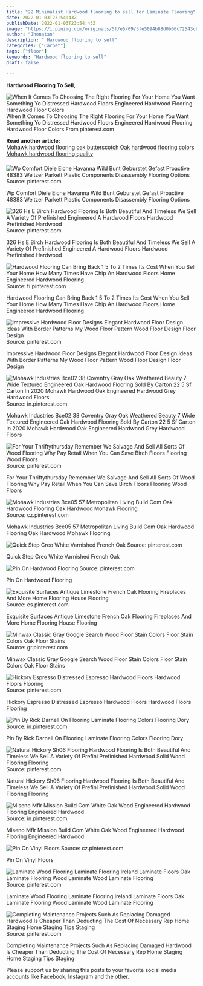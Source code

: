 ```yaml
---
title: "22 Minimalist Hardwood flooring to sell for Laminate Flooring"
date: 2022-01-03T23:54:43Z
publishDate: 2022-01-03T23:54:43Z
image: "https://i.pinimg.com/originals/5f/e5/09/5fe5094b88d0b66c72543cb4c96b97f7.jpg"
author: "Jhonatan"
description: " Hardwood flooring to sell"
categories: ["Carpet"]
tags: ["floor"]
keywords: "Hardwood flooring to sell"
draft: false

---
```

<!-- Head tag Code -->
**Hardwood Flooring To Sell**, 

![When It Comes To Choosing The Right Flooring For Your Home You Want Something Yo Distressed Hardwood Floors Engineered Hardwood Flooring Hardwood Floor Colors](https://i.pinimg.com/originals/27/5c/9a/275c9a83219aa46763d331afe8acdc43.png "When It Comes To Choosing The Right Flooring For Your Home You Want Something Yo Distressed Hardwood Floors Engineered Hardwood Flooring Hardwood Floor Colors")
When It Comes To Choosing The Right Flooring For Your Home You Want Something Yo Distressed Hardwood Floors Engineered Hardwood Flooring Hardwood Floor Colors From pinterest.com

**Read another article:**  
[Mohawk hardwood flooring oak butterscotch](/mohawk-hardwood-flooring-oak-butterscotch/)
[Oak hardwood flooring colors](/oak-hardwood-flooring-colors/)
[Mohawk hardwood flooring quality](/mohawk-hardwood-flooring-quality/)




### 

 


![Wp Comfort Diele Eiche Havanna Wild Bunt Geburstet Gefast Proactive 48383 Weitzer Parkett Plastic Components Disassembly Flooring Options](https://i.pinimg.com/originals/fa/ff/6b/faff6ba2d53b1defdf5adacfa8be35f7.jpg "Wp Comfort Diele Eiche Havanna Wild Bunt Geburstet Gefast Proactive 48383 Weitzer Parkett Plastic Components Disassembly Flooring Options")
Source: pinterest.com

Wp Comfort Diele Eiche Havanna Wild Bunt Geburstet Gefast Proactive 48383 Weitzer Parkett Plastic Components Disassembly Flooring Options  

![326 Hs E Birch Hardwood Flooring Is Both Beautiful And Timeless We Sell A Variety Of Prefinished Engineered A Hardwood Floors Hardwood Prefinished Hardwood](https://i.pinimg.com/564x/e5/0a/7f/e50a7f40e4ec4aba5e86ae0a3df10990.jpg "326 Hs E Birch Hardwood Flooring Is Both Beautiful And Timeless We Sell A Variety Of Prefinished Engineered A Hardwood Floors Hardwood Prefinished Hardwood")
Source: pinterest.com

326 Hs E Birch Hardwood Flooring Is Both Beautiful And Timeless We Sell A Variety Of Prefinished Engineered A Hardwood Floors Hardwood Prefinished Hardwood  

![Hardwood Flooring Can Bring Back 1 5 To 2 Times Its Cost When You Sell Your Home How Many Times Have Chip An Hardwood Floors Home Engineered Hardwood Flooring](https://i.pinimg.com/originals/f7/41/52/f7415210cab43a0b4a18f2fd227bd30f.jpg "Hardwood Flooring Can Bring Back 1 5 To 2 Times Its Cost When You Sell Your Home How Many Times Have Chip An Hardwood Floors Home Engineered Hardwood Flooring")
Source: fi.pinterest.com

Hardwood Flooring Can Bring Back 1 5 To 2 Times Its Cost When You Sell Your Home How Many Times Have Chip An Hardwood Floors Home Engineered Hardwood Flooring  

![Impressive Hardwood Floor Designs Elegant Hardwood Floor Design Ideas With Border Patterns My Wood Floor Pattern Wood Floor Design Floor Design](https://i.pinimg.com/originals/d7/ef/17/d7ef177bdb305f6a1778b736f0c72009.jpg "Impressive Hardwood Floor Designs Elegant Hardwood Floor Design Ideas With Border Patterns My Wood Floor Pattern Wood Floor Design Floor Design")
Source: pinterest.com

Impressive Hardwood Floor Designs Elegant Hardwood Floor Design Ideas With Border Patterns My Wood Floor Pattern Wood Floor Design Floor Design  

![Mohawk Industries Bce02 38 Coventry Gray Oak Weathered Beauty 7 Wide Textured Engineered Oak Hardwood Flooring Sold By Carton 22 5 Sf Carton In 2020 Mohawk Hardwood Oak Engineered Hardwood Grey Hardwood Floors](https://i.pinimg.com/originals/63/ed/c1/63edc127729084af2c71aec4281bd027.jpg "Mohawk Industries Bce02 38 Coventry Gray Oak Weathered Beauty 7 Wide Textured Engineered Oak Hardwood Flooring Sold By Carton 22 5 Sf Carton In 2020 Mohawk Hardwood Oak Engineered Hardwood Grey Hardwood Floors")
Source: in.pinterest.com

Mohawk Industries Bce02 38 Coventry Gray Oak Weathered Beauty 7 Wide Textured Engineered Oak Hardwood Flooring Sold By Carton 22 5 Sf Carton In 2020 Mohawk Hardwood Oak Engineered Hardwood Grey Hardwood Floors  

![For Your Thriftythursday Remember We Salvage And Sell All Sorts Of Wood Flooring Why Pay Retail When You Can Save Birch Floors Flooring Wood Floors](https://i.pinimg.com/564x/49/05/27/49052732e53af8de18b7fd07a83da2e1.jpg "For Your Thriftythursday Remember We Salvage And Sell All Sorts Of Wood Flooring Why Pay Retail When You Can Save Birch Floors Flooring Wood Floors")
Source: pinterest.com

For Your Thriftythursday Remember We Salvage And Sell All Sorts Of Wood Flooring Why Pay Retail When You Can Save Birch Floors Flooring Wood Floors  

![Mohawk Industries Bce05 57 Metropolitan Living Build Com Oak Hardwood Flooring Oak Hardwood Mohawk Flooring](https://i.pinimg.com/474x/a6/e5/eb/a6e5eb8c821d15b936b2e387e58fc326.jpg "Mohawk Industries Bce05 57 Metropolitan Living Build Com Oak Hardwood Flooring Oak Hardwood Mohawk Flooring")
Source: cz.pinterest.com

Mohawk Industries Bce05 57 Metropolitan Living Build Com Oak Hardwood Flooring Oak Hardwood Mohawk Flooring  

![Quick Step Creo White Varnished French Oak](https://i.pinimg.com/originals/f6/48/82/f64882f70ca6a43e16cbde2066fd4cb9.jpg "Quick Step Creo White Varnished French Oak")
Source: pinterest.com

Quick Step Creo White Varnished French Oak  

![Pin On Hardwood Flooring](https://i.pinimg.com/originals/05/50/80/055080dbc980a4af8290de106b59e46b.jpg "Pin On Hardwood Flooring")
Source: pinterest.com

Pin On Hardwood Flooring  

![Exquisite Surfaces Antique Limestone French Oak Flooring Fireplaces And More Home Flooring House Flooring](https://i.pinimg.com/originals/97/2c/a8/972ca8d5f08fb8848c4b152ad100a4d9.jpg "Exquisite Surfaces Antique Limestone French Oak Flooring Fireplaces And More Home Flooring House Flooring")
Source: es.pinterest.com

Exquisite Surfaces Antique Limestone French Oak Flooring Fireplaces And More Home Flooring House Flooring  

![Minwax Classic Gray Google Search Wood Floor Stain Colors Floor Stain Colors Oak Floor Stains](https://i.pinimg.com/originals/b0/41/15/b04115eef3c81c1e9a892d990b7bf680.jpg "Minwax Classic Gray Google Search Wood Floor Stain Colors Floor Stain Colors Oak Floor Stains")
Source: gr.pinterest.com

Minwax Classic Gray Google Search Wood Floor Stain Colors Floor Stain Colors Oak Floor Stains  

![Hickory Espresso Distressed Espresso Hardwood Floors Hardwood Floors Flooring](https://i.pinimg.com/originals/68/98/d1/6898d179bd684a0c9eef5881c9a197bf.jpg "Hickory Espresso Distressed Espresso Hardwood Floors Hardwood Floors Flooring")
Source: pinterest.com

Hickory Espresso Distressed Espresso Hardwood Floors Hardwood Floors Flooring  

![Pin By Rick Darnell On Flooring Laminate Flooring Colors Flooring Dory](https://i.pinimg.com/originals/f4/84/9f/f4849fe52c0ae6b2c8d3b34018b82207.jpg "Pin By Rick Darnell On Flooring Laminate Flooring Colors Flooring Dory")
Source: in.pinterest.com

Pin By Rick Darnell On Flooring Laminate Flooring Colors Flooring Dory  

![Natural Hickory Sh06 Flooring Hardwood Flooring Is Both Beautiful And Timeless We Sell A Variety Of Prefini Prefinished Hardwood Solid Wood Flooring Flooring](https://i.pinimg.com/originals/62/5d/e2/625de25cb4ce6946aabcdd6e350986cf.jpg "Natural Hickory Sh06 Flooring Hardwood Flooring Is Both Beautiful And Timeless We Sell A Variety Of Prefini Prefinished Hardwood Solid Wood Flooring Flooring")
Source: pinterest.com

Natural Hickory Sh06 Flooring Hardwood Flooring Is Both Beautiful And Timeless We Sell A Variety Of Prefini Prefinished Hardwood Solid Wood Flooring Flooring  

![Miseno Mflr Mission Build Com White Oak Wood Engineered Hardwood Flooring Engineered Hardwood](https://i.pinimg.com/originals/6d/83/d3/6d83d3923a77395935b4430937002c1e.png "Miseno Mflr Mission Build Com White Oak Wood Engineered Hardwood Flooring Engineered Hardwood")
Source: in.pinterest.com

Miseno Mflr Mission Build Com White Oak Wood Engineered Hardwood Flooring Engineered Hardwood  

![Pin On Vinyl Floors](https://i.pinimg.com/564x/bd/b6/df/bdb6df58db9d51a534497998d5c91155.jpg "Pin On Vinyl Floors")
Source: cz.pinterest.com

Pin On Vinyl Floors  

![Laminate Wood Flooring Laminate Flooring Ireland Laminate Floors Oak Laminate Flooring Wood Laminate Wood Laminate Flooring](https://i.pinimg.com/originals/10/46/5e/10465e0adf09c07805b8aff87312e952.jpg "Laminate Wood Flooring Laminate Flooring Ireland Laminate Floors Oak Laminate Flooring Wood Laminate Wood Laminate Flooring")
Source: pinterest.com

Laminate Wood Flooring Laminate Flooring Ireland Laminate Floors Oak Laminate Flooring Wood Laminate Wood Laminate Flooring  

![Completing Maintenance Projects Such As Replacing Damaged Hardwood Is Cheaper Than Deducting The Cost Of Necessary Rep Home Staging Home Staging Tips Staging](https://i.pinimg.com/originals/5f/e5/09/5fe5094b88d0b66c72543cb4c96b97f7.jpg "Completing Maintenance Projects Such As Replacing Damaged Hardwood Is Cheaper Than Deducting The Cost Of Necessary Rep Home Staging Home Staging Tips Staging")
Source: pinterest.com

Completing Maintenance Projects Such As Replacing Damaged Hardwood Is Cheaper Than Deducting The Cost Of Necessary Rep Home Staging Home Staging Tips Staging  

Please support us by sharing this posts to your favorite social media accounts like Facebook, Instagram and the other.

